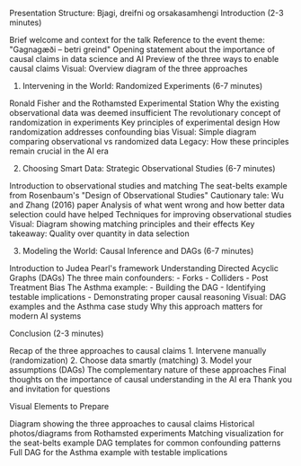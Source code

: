 Presentation Structure: Bjagi, dreifni og orsakasamhengi
Introduction (2-3 minutes)

Brief welcome and context for the talk
Reference to the event theme: "Gagnagæði – betri greind"
Opening statement about the importance of causal claims in data science and AI
Preview of the three ways to enable causal claims
Visual: Overview diagram of the three approaches

1. Intervening in the World: Randomized Experiments (6-7 minutes)

Ronald Fisher and the Rothamsted Experimental Station
Why the existing observational data was deemed insufficient
The revolutionary concept of randomization in experiments
Key principles of experimental design
How randomization addresses confounding bias
Visual: Simple diagram comparing observational vs randomized data
Legacy: How these principles remain crucial in the AI era

2. Choosing Smart Data: Strategic Observational Studies (6-7 minutes)

Introduction to observational studies and matching
The seat-belts example from Rosenbaum's "Design of Observational Studies"
Cautionary tale: Wu and Zhang (2016) paper
Analysis of what went wrong and how better data selection could have helped
Techniques for improving observational studies
Visual: Diagram showing matching principles and their effects
Key takeaway: Quality over quantity in data selection

3. Modeling the World: Causal Inference and DAGs (6-7 minutes)

Introduction to Judea Pearl's framework
Understanding Directed Acyclic Graphs (DAGs)
The three main confounders:
    - Forks
    - Colliders
    - Post Treatment Bias
The Asthma example:
    - Building the DAG
    - Identifying testable implications
    - Demonstrating proper causal reasoning
Visual: DAG examples and the Asthma case study
Why this approach matters for modern AI systems

Conclusion (2-3 minutes)

Recap of the three approaches to causal claims
    1. Intervene manually (randomization)
    2. Choose data smartly (matching)
    3. Model your assumptions (DAGs)
The complementary nature of these approaches
Final thoughts on the importance of causal understanding in the AI era
Thank you and invitation for questions

Visual Elements to Prepare

Diagram showing the three approaches to causal claims
Historical photos/diagrams from Rothamsted experiments
Matching visualization for the seat-belts example
DAG templates for common confounding patterns
Full DAG for the Asthma example with testable implications